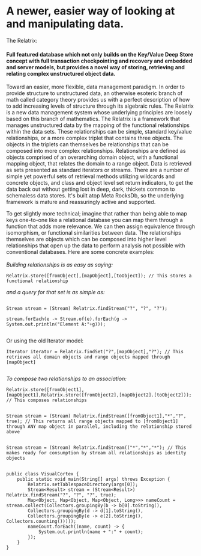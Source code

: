 <h1> A newer, easier way of looking at and manipulating data.</h1>
The Relatrix:
<h4>Full featured database which not only builds on the Key/Value Deep Store concept with full transaction checkpointing and recovery and
 embedded and server models, but provides a novel way of storing, retrieving and relating complex unstructured object data. </h4>
Toward an easier, more flexible, data management paradigm.
In order to provide structure to unstructured data, an otherwise esoteric branch of math called category theory provides us with a 
perfect description of how to add increasing levels of structure through its algebraic rules.
The Relatrix is a new data management system whose underlying principles are loosely based on this branch of mathematics. 
The Relatrix is a framework that manages unstructured data by the mapping of the functional relationships within the data sets.
These relationships can be simple, standard key/value relationships, or a more complex triplet that contains three objects. The objects in the triplets
can themselves be relationships that can be composed into more complex relationships. 
Relationships are defined as objects comprised of an overarching domain object, with a functional mapping object, that relates the domain to a range object.  
Data is retrieved as sets presented as standard iterators or streams. There are a number of simple yet powerful sets of retrieval methods
utilizing wildcards and concrete objects, and class and object level set return indicators, to get the data back out without getting lost in deep, dark, thickets common
to schemaless data stores. It's built atop Meta RocksDb, so the underlying framework is mature and reassuringly active and supported.<p/>
To get slightly more technical; imagine that rather than being able to map keys one-to-one like a relational database you can map them through a function that adds more relevance. 
We can then assign equivalence through isomorphism, or functional similarities between data. The relationships themselves are objects which can be composed into higher level relationships that
open up the data to perform analysis not possible with conventional databases. Here are some concrete examples:
<br/><br/><i> Building relationships is as easy as saying:</i><br/>
<code>
Relatrix.store([fromObject],[mapObject],[toObject]); // This stores a functional relationship<br/>
</code>
<i>and a query for that set is as simple as:</i><p/>
<code>
Stream<Result> stream = (Stream<Result>) Relatrix.findStream("?", "?", "?");<br/>
stream.forEach(e -> Stream.of(e).forEach(g -> System.out.println("Element A:"+g)));<p/>
</code>
Or using the old Iterator model:<br/>
<code>
Iterator iterator = Relatrix.findSet("?",[mapObject],"?"); // This retrieves all domain objects and range objects mapped through [mapObject]<p/>
</code>
<i>To compose two relationships to an association:</i><br/>
<code>
Relatrix.store([fromObject1],[mapObject1],Relatrix.store([fromObject2],[mapObject2].[toObject2])); // This composes relationships<p/>
Stream<Result> stream = (Stream<Result>) Relatrix.findStream([fromObject1],"*","?", true); // This returns all range objects mapped to [fromObject1] through ANY map object in parallel, including the relationship stored above<p/>
Stream<Result> stream = (Stream<Result>) Relatrix.findStream(("*","*","*"); // This makes ready for consumption by stream all relationships as identity objects<br/>
</code>

```
public class VisualCortex {
	public static void main(String[] args) throws Exception {
		Relatrix.setTablespaceDirectory(args[0]);
		Stream<Result> stream = (Stream<Result>) Relatrix.findStream("?", "?", "?", true);
		Map<Object, Map<Object, Map<Object, Long>>> nameCount = stream.collect(Collectors.groupingBy(b -> b[0].toString(),
		Collectors.groupingBy(d -> d[1].toString(),
		Collectors.groupingBy(e -> e[2].toString(), Collectors.counting()))));
		nameCount.forEach((name, count) -> {
			System.out.println(name + ":" + count);
		});
	}
}
```
